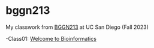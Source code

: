 # bggn213
My classwork from [BGGN213](https://bioboot.github.io/bggn213_F23/) at UC San Diego (Fall 2023)

-Class01: [Welcome to Bioinformatics](https://github.com/Jazz6544/bggn213/blob/main/lab1.pdf)
